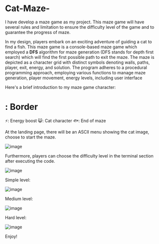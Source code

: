 # Cat-Maze-

I have develop a maze game as my project. This maze game will have several rules and limitation to ensure the difficulty level of the game and to guarantee the progress of maze. 

In my design, players embark on an exciting adventure of guiding a cat to find a fish. This maze game is a console-based maze game which employed a **DFS** algorithm for maze generation (DFS stands for depth first search) which will find the first possible path to exit the maze. The maze is depicted as a character grid with distinct symbols denoting walls, paths, player, exit, energy, and solution. The program adheres to a procedural programming approach, employing various functions to manage maze generation, player movement, energy levels, including user interface

Here's a brief introduction to my maze game character:
 # : Border
⚡: Energy boost
😺: Cat character
🐟: End of maze

At the landing page, there will be an ASCII menu showing the cat image, choose to start the maze.

![image](https://github.com/temporarynameone/Cat-Maze-/assets/114545548/192dd89b-c8e6-49f5-8339-1c9bf73ab443)

Furthermore, players can choose the difficulty level in the terminal section after executing the code.

![image](https://github.com/temporarynameone/Cat-Maze-/assets/114545548/5df39587-3b31-44d1-992f-ef25526048b6)

Simple level:

![image](https://github.com/temporarynameone/Cat-Maze-/assets/114545548/0d086e19-934a-4ab7-89a8-d823377c9b70)

Medium level:

![image](https://github.com/temporarynameone/Cat-Maze-/assets/114545548/b4d04394-75f2-4119-95cb-17d8f3b35bcb)

Hard level:

![image](https://github.com/temporarynameone/Cat-Maze-/assets/114545548/1ab80658-9cd4-4b61-ba1e-05912e628eaf)

Enjoy!
